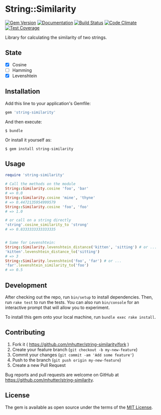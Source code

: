 # String::Similarity

[![Gem Version](https://badge.fury.io/rb/string-similarity.svg)](http://badge.fury.io/rb/string-similarity)
[![Documentation](http://img.shields.io/badge/docs-rdoc.info-blue.svg)](http://rubydoc.org/gems/string-similarity/frames)
[![Build Status](https://travis-ci.org/mhutter/string-similarity.svg)](https://travis-ci.org/mhutter/string-similarity)
[![Code Climate](https://codeclimate.com/github/mhutter/string-similarity/badges/gpa.svg)](https://codeclimate.com/github/mhutter/string-similarity)
[![Test Coverage](https://codeclimate.com/github/mhutter/string-similarity/badges/coverage.svg)](https://codeclimate.com/github/mhutter/string-similarity/coverage)

Library for calculating the similarity of two strings.

## State

- [x] Cosine
- [ ] Hamming
- [x] Levenshtein

## Installation

Add this line to your application's Gemfile:

```ruby
gem 'string-similarity'
```

And then execute:

    $ bundle

Or install it yourself as:

    $ gem install string-similarity

## Usage

```ruby
require 'string-similarity'

# Call the methods on the module
String::Similarity.cosine 'foo', 'bar'
# => 0.0
String::Similarity.cosine 'mine', 'thyne'
# => 0.4472135954999579
String::Similarity.cosine 'foo', 'foo'
# => 1.0

# or call on a string directly
'string'.cosine_similarity_to 'strong'
# => 0.8333333333333335


# Same for Levenshtein:
String::Similarity.levenshtein_distance('kitten', 'sitting') # or ...
'kitten'.levenshtein_distance_to('sitting')
# => 3
String::Similarity.levenshtein('foo', 'far') # or ...
'far'.levenshtein_similarity_to('foo')
# => 0.5
```

## Development

After checking out the repo, run `bin/setup` to install dependencies. Then, run `rake test` to run the tests. You can also run `bin/console` for an interactive prompt that will allow you to experiment.

To install this gem onto your local machine, run `bundle exec rake install`.

## Contributing

1. Fork it ( https://github.com/mhutter/string-similarity/fork )
2. Create your feature branch (`git checkout -b my-new-feature`)
3. Commit your changes (`git commit -am 'Add some feature'`)
4. Push to the branch (`git push origin my-new-feature`)
5. Create a new Pull Request


Bug reports and pull requests are welcome on GitHub at https://github.com/mhutter/string-similarity.


## License

The gem is available as open source under the terms of the [MIT License](http://opensource.org/licenses/MIT).
